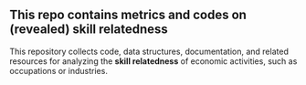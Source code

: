 ## This repo contains metrics and codes on (revealed) skill relatedness

This repository collects code, data structures, documentation, and related resources for analyzing the **skill relatedness** of economic activities, such as occupations or industries.
